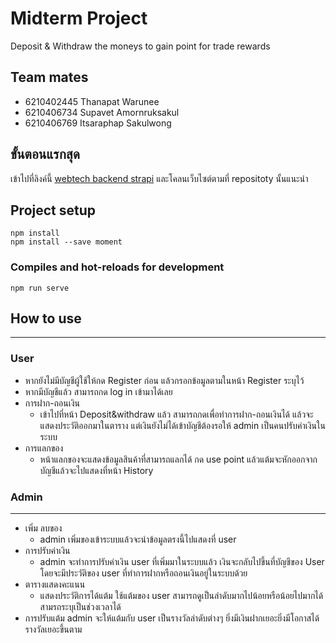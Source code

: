 # Midterm Project 
Deposit & Withdraw the moneys to gain point for trade rewards
## Team mates
- 6210402445 Thanapat Warunee
- 6210406734 Supavet Amornruksakul
- 6210406769 Itsaraphap Sakulwong

## ขั้นตอนแรกสุด
เข้าไปที่ลิงค์นี้ [webtech backend strapi](https://github.com/mmengspv/webtech-backend-strapi)
และโคลนเว็บไซต์ตามที่ repositoty นั้นแนะนำ

## Project setup
```
npm install
npm install --save moment
```
### Compiles and hot-reloads for development
```
npm run serve
```

## How to use
---
### User
- หากยังไม่มีบัญชีผู้ใช้ให้กด Register ก่อน แล้วกรอกข้อมูลตามในหน้า Register ระบุไว้
- หากมีบัญชีแล้ว สามารถกด log in เข้ามาได้เลย
- การฝาก-ถอนเงิน
  - เข้าไปที่หน้า Deposit&withdraw แล้ว สามารถกดเพื่อทำการฝาก-ถอนเงินได้ แล้วจะแสดงประวัติออกมาในตาราง แต่เงินยังไม่ได้เข้าบัญชีต้องรอให้ admin เป็นคนปรับค่าเงินในระบบ
- การแลกของ
  - หน้าแลกของจะแสดงข้อมูลสินค้าที่สามารถแลกได้ กด use point แล้วแต้มจะหักออกจากบัญชีแล้วจะไปแสดงที่หน้า History 
### Admin
---
- เพิ่ม ลบของ
  - admin เพิ่มของเข้าระบบแล้วจะนำข้อมูลตรงนี้ไปแสดงที่ user 
- การปรับค่าเงิน 
  - admin จะทำการปรับค่าเงิน user ที่เพิ่มมาในระบบแล้ว เงินจะกลับไปขึ้นที่บัญชีของ User โดยจะมีประวัติของ user ที่ทำการฝากหรือถอนเงินอยู่ในระบบด้วย
- ตารางแสดงคะแนน
  - แสดงประวัติการได้แต้ม ใช้แต้มของ user สามารถดูเป็นลำดับมากไปน้อยหรือน้อยไปมากได้ สามรถระบุเป็นช่วงเวลาได้
- การปรับแต้ม admin จะให้แต้มกับ user เป็นรางวัลลำดับต่างๆ ยิ่งมีเงินฝากเยอะยิ่งมีโอกาสได้รางวัลเยอะขึ้นตาม
 
    
